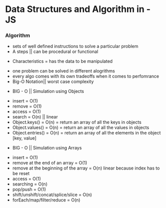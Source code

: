 # Data Structures and Algorithm in - JS

### Algorithm

- sets of well defined instructions to solve a particular problem
- A steps || can be procedural or functional

* Characteristics = has the data to be manipulated

- one problem can be solved in different alogrithms
- every algo comes with its own tradeoffs when it comes to perfomrance
- Big-O Notation|| worst case complexity

* BIG - O || Simulation using Objects

- insert = O(1)
- remove = O(1)
- access = O(1)
- search = O(n) || linear
- Object.keys() = O(n) = return an array of all the keys in objects
- Object.values() = O(n) = return an array of all the values in objects
- Object.entries() = O(n) = return an array of all the elements in the object [key, value]

* BIG - O || Simulation using Arrays

- insert = O(1)
- remove at the end of an array = O(1)
- remove at the beginning of the array = O(n) linear because index has to be reset
- access = O(1)
- searching = O(n)
- pop/push = O(1)
- shift/unshift/concat/splice/slice = O(n)
- forEach/map/filter/reduce = O(n)
